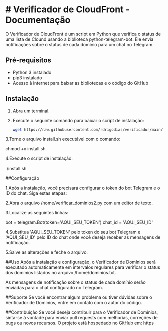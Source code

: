 # # Verificador de CloudFront - Documentação

O Verificador de CloudFront é um script em Python que verifica o status de uma lista de Clound usando a biblioteca python-telegram-bot. Ele envia notificações sobre o status de cada domínio para um chat no Telegram.

## Pré-requisitos

- Python 3 instalado
- pip3 instalado
- Acesso à internet para baixar as bibliotecas e o código do GitHub

## Instalação

1. Abra um terminal.
2. Execute o seguinte comando para baixar o script de instalação:

   ```bash
   wget https://raw.githubusercontent.com/rdrigodias/verificador/main/install.sh -O install.sh

3.Torne o arquivo install.sh executável com o comando:

chmod +x install.sh

4.Execute o script de instalação:

./install.sh

##Configuração

1.Após a instalação, você precisará configurar o token do bot Telegram e o ID do chat. Siga estas etapas:

2.Abra o arquivo /home/verificar_dominios2.py com um editor de texto.

3.Localize as seguintes linhas:

bot = telegram.Bot(token='AQUI_SEU_TOKEN')
chat_id = 'AQUI_SEU_ID'

4.Substitua 'AQUI_SEU_TOKEN' pelo token do seu bot Telegram e 'AQUI_SEU_ID' pelo ID do chat onde você deseja receber as mensagens de notificação.

5.Salve as alterações e feche o arquivo.

##Uso
Após a instalação e configuração, o Verificador de Domínios será executado automaticamente em intervalos regulares para verificar o status dos domínios listados no arquivo /home/dominios.txt.

As mensagens de notificação sobre o status de cada domínio serão enviadas para o chat configurado no Telegram.

##Suporte
Se você encontrar algum problema ou tiver dúvidas sobre o Verificador de Domínios, entre em contato com o autor do código.

##Contribuição
Se você deseja contribuir para o Verificador de Domínios, sinta-se à vontade para enviar pull requests com melhorias, correções de bugs ou novos recursos. O projeto está hospedado no GitHub em: https



